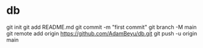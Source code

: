 # db
git init
git add README.md
git commit -m "first commit"
git branch -M main
git remote add origin https://github.com/AdamBeyu/db.git
git push -u origin main
